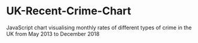 # UK-Recent-Crime-Chart
JavaScript chart visualising monthly rates of different types of crime in the UK from May 2013 to December 2018
